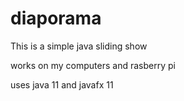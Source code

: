 # diaporama
This is a simple java sliding show

works on my computers and rasberry pi

uses java 11 and javafx 11
